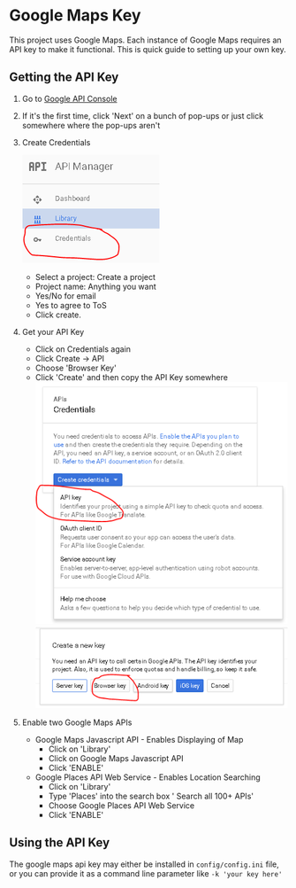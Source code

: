 # Google Maps Key

This project uses Google Maps. Each instance of Google Maps requires an API key to make it functional. This is quick guide to setting up your own key.

## Getting the API Key

1. Go to [Google API Console](https://console.developers.google.com/)

2. If it's the first time, click 'Next' on a bunch of pop-ups or just click somewhere where the pop-ups aren't

3. Create Credentials

   ![Credentials](../_static/img/rTzIfVp.png)
   - Select a project: Create a project
   - Project name: Anything you want
   - Yes/No for email
   - Yes to agree to ToS
   - Click create.

4. Get your API Key
   - Click on Credentials again
   - Click Create -> API
   - Choose 'Browser Key'
   - Click 'Create' and then copy the API Key somewhere
   ![API Browser Key](../_static/img/csEFWKd.png)
   ![API Browser Key](../_static/img/6upJVIr.png)

5. Enable two Google Maps APIs
   - Google Maps Javascript API - Enables Displaying of Map
     - Click on 'Library'
     - Click on Google Maps Javascript API
     - Click 'ENABLE'
   - Google Places API Web Service - Enables Location Searching
     - Click on 'Library'
     - Type 'Places' into the search box ' Search all 100+ APIs'
     - Choose Google Places API Web Service
     - Click 'ENABLE'

## Using the API Key

The google maps api key may either be installed in `config/config.ini` file, or you can provide it as a command line parameter like `-k 'your key here'`
